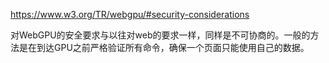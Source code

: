 https://www.w3.org/TR/webgpu/#security-considerations

对WebGPU的安全要求与以往对web的要求一样，同样是不可协商的。一般的方法是在到达GPU之前严格验证所有命令，确保一个页面只能使用自己的数据。
